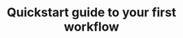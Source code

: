 ---
title: "Quickstart guide to your first workflow"
toc: true
tag: developers
category: "Workflow"
menus: 
    usedcases:
        icon: fa fa-link
        title: "Sequence workflow connectors" 
        identifier: usedcases-seqwf
---